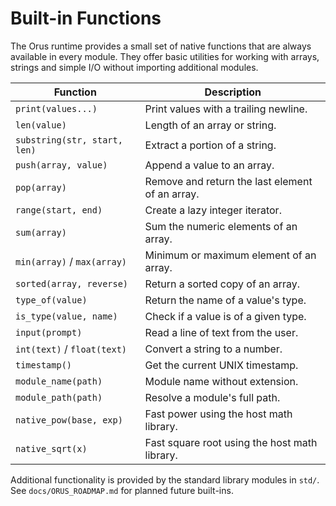 # Built-in Functions

The Orus runtime provides a small set of native functions that are always
available in every module. They offer basic utilities for working with
arrays, strings and simple I/O without importing additional modules.

| Function | Description |
| -------- | ----------- |
| `print(values...)` | Print values with a trailing newline. |
| `len(value)` | Length of an array or string. |
| `substring(str, start, len)` | Extract a portion of a string. |
| `push(array, value)` | Append a value to an array. |
| `pop(array)` | Remove and return the last element of an array. |
| `range(start, end)` | Create a lazy integer iterator. |
| `sum(array)` | Sum the numeric elements of an array. |
| `min(array)` / `max(array)` | Minimum or maximum element of an array. |
| `sorted(array, reverse)` | Return a sorted copy of an array. |
| `type_of(value)` | Return the name of a value's type. |
| `is_type(value, name)` | Check if a value is of a given type. |
| `input(prompt)` | Read a line of text from the user. |
| `int(text)` / `float(text)` | Convert a string to a number. |
| `timestamp()` | Get the current UNIX timestamp. |
| `module_name(path)` | Module name without extension. |
| `module_path(path)` | Resolve a module's full path. |
| `native_pow(base, exp)` | Fast power using the host math library. |
| `native_sqrt(x)` | Fast square root using the host math library. |

Additional functionality is provided by the standard library modules in
`std/`. See `docs/ORUS_ROADMAP.md` for planned future built-ins.
